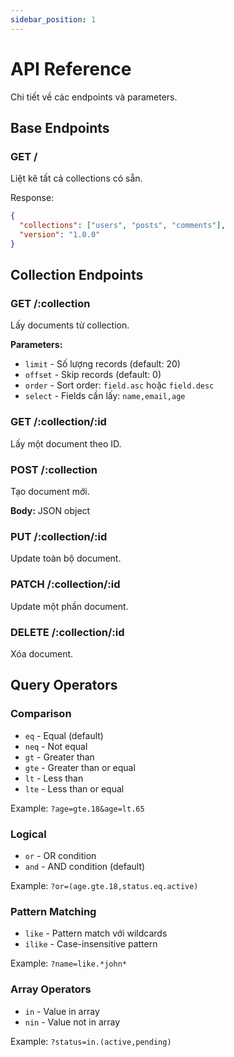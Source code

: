 ```yaml
---
sidebar_position: 1
---
```


# API Reference

Chi tiết về các endpoints và parameters.

## Base Endpoints

### GET /
Liệt kê tất cả collections có sẵn.

Response:
```json
{
  "collections": ["users", "posts", "comments"],
  "version": "1.0.0"
}
```

## Collection Endpoints

### GET /:collection
Lấy documents từ collection.

**Parameters:**
- `limit` - Số lượng records (default: 20)
- `offset` - Skip records (default: 0)
- `order` - Sort order: `field.asc` hoặc `field.desc`
- `select` - Fields cần lấy: `name,email,age`

### GET /:collection/:id
Lấy một document theo ID.

### POST /:collection
Tạo document mới.

**Body:** JSON object

### PUT /:collection/:id
Update toàn bộ document.

### PATCH /:collection/:id
Update một phần document.

### DELETE /:collection/:id
Xóa document.

## Query Operators

### Comparison
- `eq` - Equal (default)
- `neq` - Not equal
- `gt` - Greater than
- `gte` - Greater than or equal
- `lt` - Less than
- `lte` - Less than or equal

Example: `?age=gte.18&age=lt.65`

### Logical
- `or` - OR condition
- `and` - AND condition (default)

Example: `?or=(age.gte.18,status.eq.active)`

### Pattern Matching
- `like` - Pattern match với wildcards
- `ilike` - Case-insensitive pattern

Example: `?name=like.*john*`

### Array Operators
- `in` - Value in array
- `nin` - Value not in array

Example: `?status=in.(active,pending)`